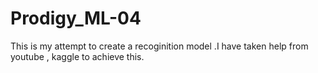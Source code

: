 # Prodigy_ML-04
This is my attempt to create a recoginition model .I have taken help from youtube , kaggle to achieve this.
